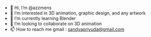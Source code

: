 - 👋 Hi, I’m @azzmens
- 👀 I’m interested in 3D animation, graphic design, and any artwork
- 🌱 I’m currently learning Blender
- 💞️ I’m looking to collaborate on 3D animation
- 📫 How to reach me gmail : sandyapriyuda@gmail.com

<!---
azzmens/azzmens is a ✨ special ✨ repository because its `README.md` (this file) appears on your GitHub profile.
You can click the Preview link to take a look at your changes.
--->

